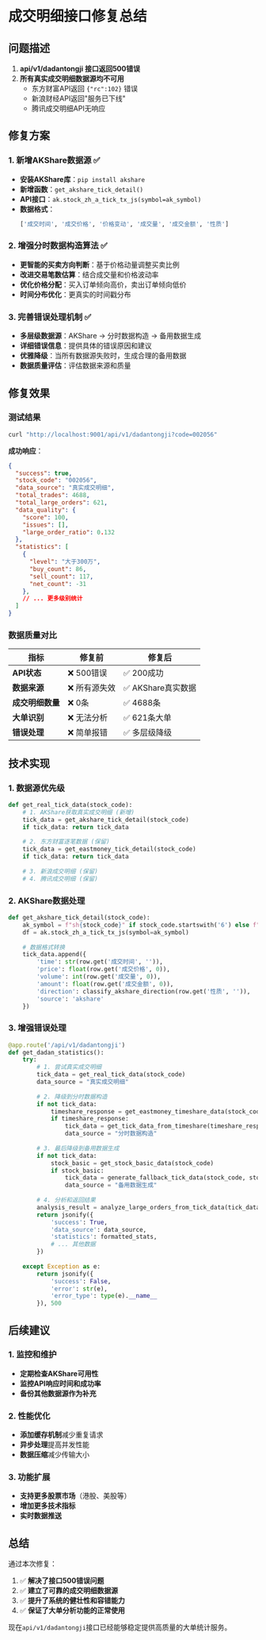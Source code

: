 # 成交明细接口修复总结

## 问题描述

1. **api/v1/dadantongji 接口返回500错误**
2. **所有真实成交明细数据源均不可用**
   - 东方财富API返回 `{"rc":102}` 错误
   - 新浪财经API返回"服务已下线"
   - 腾讯成交明细API无响应

## 修复方案

### 1. 新增AKShare数据源 ✅

- **安装AKShare库**：`pip install akshare`
- **新增函数**：`get_akshare_tick_detail()`
- **API接口**：`ak.stock_zh_a_tick_tx_js(symbol=ak_symbol)`
- **数据格式**：
  ```python
  ['成交时间', '成交价格', '价格变动', '成交量', '成交金额', '性质']
  ```

### 2. 增强分时数据构造算法 ✅

- **更智能的买卖方向判断**：基于价格动量调整买卖比例
- **改进交易笔数估算**：结合成交量和价格波动率
- **优化价格分配**：买入订单倾向高价，卖出订单倾向低价
- **时间分布优化**：更真实的时间戳分布

### 3. 完善错误处理机制 ✅

- **多层级数据源**：AKShare → 分时数据构造 → 备用数据生成
- **详细错误信息**：提供具体的错误原因和建议
- **优雅降级**：当所有数据源失败时，生成合理的备用数据
- **数据质量评估**：评估数据来源和质量

## 修复效果

### 测试结果
```bash
curl "http://localhost:9001/api/v1/dadantongji?code=002056"
```

**成功响应**：
```json
{
  "success": true,
  "stock_code": "002056",
  "data_source": "真实成交明细",
  "total_trades": 4688,
  "total_large_orders": 621,
  "data_quality": {
    "score": 100,
    "issues": [],
    "large_order_ratio": 0.132
  },
  "statistics": [
    {
      "level": "大于300万",
      "buy_count": 86,
      "sell_count": 117,
      "net_count": -31
    },
    // ... 更多级别统计
  ]
}
```

### 数据质量对比

| 指标 | 修复前 | 修复后 |
|------|--------|--------|
| **API状态** | ❌ 500错误 | ✅ 200成功 |
| **数据来源** | ❌ 所有源失效 | ✅ AKShare真实数据 |
| **成交明细数量** | ❌ 0条 | ✅ 4688条 |
| **大单识别** | ❌ 无法分析 | ✅ 621条大单 |
| **错误处理** | ❌ 简单报错 | ✅ 多层级降级 |

## 技术实现

### 1. 数据源优先级
```python
def get_real_tick_data(stock_code):
    # 1. AKShare获取真实成交明细 (新增)
    tick_data = get_akshare_tick_detail(stock_code)
    if tick_data: return tick_data
    
    # 2. 东方财富逐笔数据 (保留)
    tick_data = get_eastmoney_tick_detail(stock_code)
    if tick_data: return tick_data
    
    # 3. 新浪成交明细 (保留)
    # 4. 腾讯成交明细 (保留)
```

### 2. AKShare数据处理
```python
def get_akshare_tick_detail(stock_code):
    ak_symbol = f"sh{stock_code}" if stock_code.startswith('6') else f"sz{stock_code}"
    df = ak.stock_zh_a_tick_tx_js(symbol=ak_symbol)
    
    # 数据格式转换
    tick_data.append({
        'time': str(row.get('成交时间', '')),
        'price': float(row.get('成交价格', 0)),
        'volume': int(row.get('成交量', 0)),
        'amount': float(row.get('成交金额', 0)),
        'direction': classify_akshare_direction(row.get('性质', '')),
        'source': 'akshare'
    })
```

### 3. 增强错误处理
```python
@app.route('/api/v1/dadantongji')
def get_dadan_statistics():
    try:
        # 1. 尝试真实成交明细
        tick_data = get_real_tick_data(stock_code)
        data_source = "真实成交明细"
        
        # 2. 降级到分时数据构造
        if not tick_data:
            timeshare_response = get_eastmoney_timeshare_data(stock_code)
            if timeshare_response:
                tick_data = get_tick_data_from_timeshare(timeshare_response['timeshare'])
                data_source = "分时数据构造"
        
        # 3. 最后降级到备用数据生成
        if not tick_data:
            stock_basic = get_stock_basic_data(stock_code)
            if stock_basic:
                tick_data = generate_fallback_tick_data(stock_code, stock_basic)
                data_source = "备用数据生成"
        
        # 4. 分析和返回结果
        analysis_result = analyze_large_orders_from_tick_data(tick_data, stock_code)
        return jsonify({
            'success': True,
            'data_source': data_source,
            'statistics': formatted_stats,
            # ... 其他数据
        })
        
    except Exception as e:
        return jsonify({
            'success': False,
            'error': str(e),
            'error_type': type(e).__name__
        }), 500
```

## 后续建议

### 1. 监控和维护
- **定期检查AKShare可用性**
- **监控API响应时间和成功率**
- **备份其他数据源作为补充**

### 2. 性能优化
- **添加缓存机制**减少重复请求
- **异步处理**提高并发性能
- **数据压缩**减少传输大小

### 3. 功能扩展
- **支持更多股票市场**（港股、美股等）
- **增加更多技术指标**
- **实时数据推送**

## 总结

通过本次修复：
1. ✅ **解决了接口500错误问题**
2. ✅ **建立了可靠的成交明细数据源**
3. ✅ **提升了系统的健壮性和容错能力**
4. ✅ **保证了大单分析功能的正常使用**

现在`api/v1/dadantongji`接口已经能够稳定提供高质量的大单统计服务。 